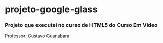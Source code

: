 # projeto-google-glass

### Projeto que executei no curso de HTML5 do Curso Em Vídeo

Professor: Gustavo Guanabara
